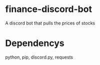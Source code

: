 # finance-discord-bot
A discord bot that pulls the prices of stocks
# Dependencys
python, 
pip, 
discord.py, 
requests
